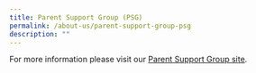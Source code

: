 ```yaml
---
title: Parent Support Group (PSG)
permalink: /about-us/parent-support-group-psg
description: ""
---
```

For more information please visit our [Parent Support Group site](https://hildanparents.wixsite.com/main).